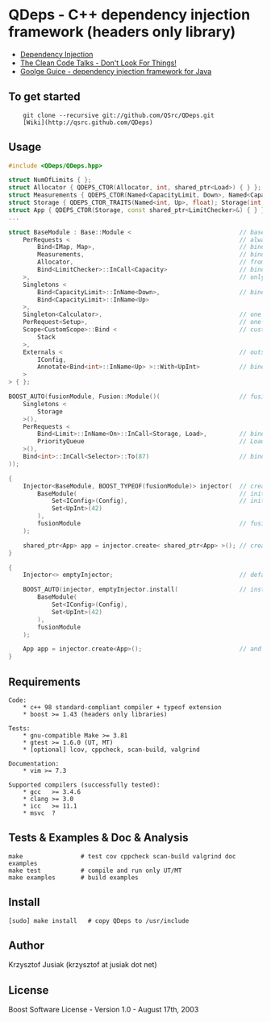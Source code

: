QDeps - C++ dependency injection framework (headers only library)
================================
* [Dependency Injection](http://en.wikipedia.org/wiki/Dependency_injection)
* [The Clean Code Talks - Don't Look For Things!](http://www.youtube.com/watch?v=RlfLCWKxHJ0&feature=BFa&list=PLED6CA927B41FF5BD)
* [Goolge Guice - dependency injection framework for Java ](http://code.google.com/p/google-guice/)

To get started
-----
        git clone --recursive git://github.com/QSrc/QDeps.git
        [Wiki](http://qsrc.github.com/QDeps)

Usage
-----

``` C++
#include <QDeps/QDeps.hpp>

struct NumOfLimits { };
struct Allocator { QDEPS_CTOR(Allocator, int, shared_ptr<Load>) { } };
struct Measurements { QDEPS_CTOR(Named<CapacityLimit, Down>, Named<CapacityLimit, Up>) { } };
struct Storage { QDEPS_CTOR_TRAITS(Named<int, Up>, float); Storage(int, float) { } };
struct App { QDEPS_CTOR(Storage, const shared_ptr<LimitChecker>&) { } };
...

struct BaseModule : Base::Module <                              // base module : type
    PerRequests <                                               // always new instance
        Bind<IMap, Map>,                                        // bind IMap to Map implementation
        Measurements,                                           // bind Measurements to interface
        Allocator,                                              // from which Measurements is inhereting
        Bind<LimitChecker>::InCall<Capacity>                    // bind implementation LimitChecker
    >,                                                          // only when Capacity class is created
    Singletons <
        Bind<CapacityLimit>::InName<Down>,                      // bind using Named parameter
        Bind<CapacityLimit>::InName<Up>
    >,
    Singleton<Calculator>,                                      // one line notation - Singleton
    PerRequest<Setup>,                                          // one line notation - PerRequest
    Scope<CustomScope>::Bind <                                  // custom scope
        Stack
    >,
    Externals <                                                 // outside objects
        IConfig,
        Annotate<Bind<int>::InName<Up> >::With<UpInt>           // bind to annotation - simplify setting
    >
> { };

BOOST_AUTO(fusionModule, Fusion::Module()(                      // fusion module : object
    Singletons <
        Storage
    >(),
    PerRequests <
        Bind<Limit>::InName<On>::InCall<Storage, Load>,         // bind (in name) only when Storage and
        PriorityQueue                                           // Load were created in given order
    >(),
    Bind<int>::InCall<Selector>::To(87)                         // bind external value
));

{
    Injector<BaseModule, BOOST_TYPEOF(fusionModule)> injector(  // create injector from 2 modules
        BaseModule(                                             // initialize BaseModule externals
            Set<IConfig>(Config),                               // initialize IConfig by Config
            Set<UpInt>(42)
        ),
        fusionModule                                            // fusion module is already created
    );

    shared_ptr<App> app = injector.create< shared_ptr<App> >(); // create App as shared_ptr
}

{
    Injector<> emptyInjector;                                   // default empty injector

    BOOST_AUTO(injector, emptyInjector.install(                 // install 2 modules
        BaseModule(
            Set<IConfig>(Config),
            Set<UpInt>(42)
        ),
        fusionModule
    );

    App app = injector.create<App>();                           // and create App as lvalue
}

```
Requirements
------------
    Code:
        * c++ 98 standard-compliant compiler + typeof extension
        * boost >= 1.43 (headers only libraries)

    Tests:
        * gnu-compatible Make >= 3.81
        * gtest >= 1.6.0 (UT, MT)
        * [optional] lcov, cppcheck, scan-build, valgrind

    Documentation:
        * vim >= 7.3

    Supported compilers (successfully tested):
        * gcc   >= 3.4.6
        * clang >= 3.0
        * icc   >= 11.1
        * msvc  ?

Tests & Examples & Doc & Analysis
------------
    make                # test cov cppcheck scan-build valgrind doc examples
    make test           # compile and run only UT/MT
    make examples       # build examples

Install
------------
    [sudo] make install   # copy QDeps to /usr/include

Author
------
Krzysztof Jusiak (krzysztof at jusiak dot net)

License
-------
Boost Software License - Version 1.0 - August 17th, 2003

